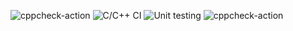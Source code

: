 ![cppcheck-action](https://github.com/99003181/applied_sdlc/workflows/cppcheck-action/badge.svg)
![C/C++ CI](https://github.com/99003181/applied_sdlc/workflows/C/C++%20CI/badge.svg)
![Unit testing](https://github.com/99003181/applied_sdlc/workflows/Unit%20testing/badge.svg)
![cppcheck-action](https://github.com/99003181/applied_sdlc/workflows/cppcheck-action/badge.svg)
